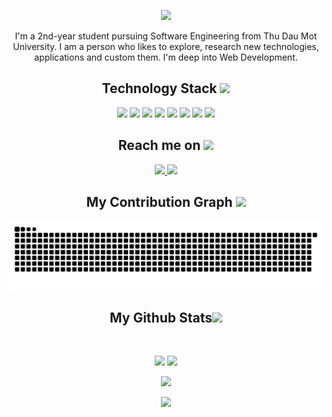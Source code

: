 <p align="center">
 <img src="https://i.imgur.com/K0CngB0.png" />
</p align="center">

<p align="center">
  I'm a 2nd-year student pursuing Software Engineering from Thu Dau Mot University. I am a person who likes to explore, research new technologies, applications and custom them. I'm deep into Web Development.
</p>
 
<h2 align="center">Technology Stack <img src="https://github.com/ritik307/ritik307/blob/main/images/laptop.gif" width="50"></h2>

<p align="center">
 <img src="https://img.shields.io/badge/c++-%2300599C.svg?style=for-the-badge&logo=c%2B%2B&logoColor=white"/>
 <img src="https://img.shields.io/badge/html5-%23E34F26.svg?style=for-the-badge&logo=html5&logoColor=white"/>
 <img src="https://img.shields.io/badge/css3-%231572B6.svg?style=for-the-badge&logo=css3&logoColor=white"/>
 <img src="https://img.shields.io/badge/javascript-%23323330.svg?style=for-the-badge&logo=javascript&logoColor=%23F7DF1E"/>
 <img src="https://img.shields.io/badge/SASS-hotpink.svg?style=for-the-badge&logo=SASS&logoColor=white"/>
 <img src="https://img.shields.io/badge/Microsoft%20SQL%20Sever-CC2927?style=for-the-badge&logo=microsoft%20sql%20server&logoColor=white" />
 <img src="https://img.shields.io/badge/git-%23F05033.svg?style=for-the-badge&logo=git&logoColor=white"/>
 <img src="https://img.shields.io/badge/github-%23121011.svg?style=for-the-badge&logo=github&logoColor=white"/>
</p>

<h2 align="center">Reach me on <img src="https://media0.giphy.com/media/jqNPzdTTxQfOgOqpO4/source.gif" width="50"></h2>

<p align="center">
 
<a href="mailto:trungrappar2002@gmail.com">
 <img src="https://img.shields.io/badge/Gmail-D14836?style=for-the-badge&logo=gmail&logoColor=white&link=mailto:trungrappar2002@gmail.com"/>
</a>
<a href="https://twitter.com/giatrung2012">
 <img src="https://img.shields.io/badge/Twitter-blue?style=for-the-badge&logo=gmail&logoColor=white&link=https://twitter.com/giatrung2012"/>
</a>
</p>

<h2 align="center">
  My Contribution Graph <img src="https://media.giphy.com/media/xUA7aZeLE2e0P7Znz2/giphy.gif" width="50">
</h2>
<p align="center">
  <img src="https://github.com/giatrung2012/giatrung2012/raw/output/github-contribution-grid-snake.svg" alt="snake"></center>
</p>


<h2 align="center">
  My Github Stats<img src="https://media.giphy.com/media/VgCDAzcKvsR6OM0uWg/giphy.gif" width="50">
</h2>
 
<br>

<p align = "center">
  <img  src = "https://github-readme-stats.vercel.app/api?username=giatrung2012&show_icons=true&theme=dracula&line_height=27">
  <img src = "https://github-readme-stats.vercel.app/api/top-langs/?username=giatrung2012&theme=dracula">
</p>

<p align = "center">
 <img src="https://github-readme-streak-stats.herokuapp.com/?user=giatrung2012&show_icons=true&locale=en&layout=compact&theme=dracula&line_height=0" />
</p>
 
<p align = "center">
 <img src="https://github-readme-stats.vercel.app/api/wakatime?username=@giatrung2012&layout=compact&theme=dracula&range=last_7_days&line_height=0&hide=json,text,markdown,zsh,other" />
</p> 

